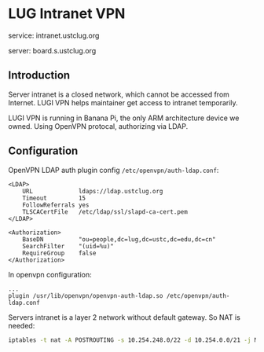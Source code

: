 # LUG Intranet VPN

service: intranet.ustclug.org

server: board.s.ustclug.org

## Introduction

Server intranet is a closed network, which cannot be accessed from Internet.  LUGI VPN helps maintainer get access to intranet temporarily.

LUGI VPN is running in Banana Pi, the only ARM architecture device we owned. Using OpenVPN protocal, authorizing via LDAP.

## Configuration

OpenVPN LDAP auth plugin config `/etc/openvpn/auth-ldap.conf`:

```
<LDAP>
	URL             ldaps://ldap.ustclug.org
	Timeout         15
	FollowReferrals yes
	TLSCACertFile   /etc/ldap/ssl/slapd-ca-cert.pem
</LDAP>

<Authorization>
	BaseDN          "ou=people,dc=lug,dc=ustc,dc=edu,dc=cn"
	SearchFilter    "(uid=%u)"
	RequireGroup    false
</Authorization>
```

In openvpn configuration:

```
...
plugin /usr/lib/openvpn/openvpn-auth-ldap.so /etc/openvpn/auth-ldap.conf
```

Servers intranet is a layer 2 network without default gateway. So NAT is needed:

```sh
iptables -t nat -A POSTROUTING -s 10.254.248.0/22 -d 10.254.0.0/21 -j MASQUERADE
```

